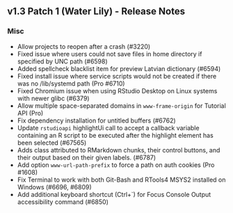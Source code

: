 ## v1.3 Patch 1 (Water Lily) - Release Notes


### Misc

- Allow projects to reopen after a crash (#3220)
- Fixed issue where users could not save files in home directory if specified by UNC path (#6598)
- Added spellcheck blacklist item for preview Latvian dictionary (#6594)
- Fixed install issue where service scripts would not be created if there was no /lib/systemd path (Pro #6710)
- Fixed Chromium issue when using RStudio Desktop on Linux systems with newer glibc (#6379)
- Allow multiple space-separated domains in `www-frame-origin` for Tutorial API (Pro)
- Fix dependency installation for untitled buffers (#6762)
- Update `rstudioapi` highlightUi call to accept a callback variable containing an R script to be executed after the highlight element has been selected (#67565)
- Adds class attributed to RMarkdown chunks, their control buttons, and their output based on their given labels. (#6787)
- Add option `www-url-path-prefix` to force a path on auth cookies (Pro #1608)
- Fix Terminal to work with both Git-Bash and RTools4 MSYS2 installed on Windows (#6696, #6809)
- Add additional keyboard shortcut (Ctrl+`) for Focus Console Output accessibility command (#6850)

